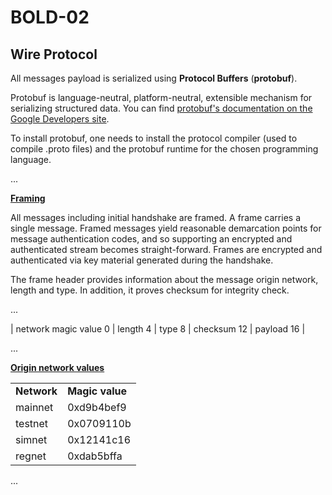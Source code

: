 # BOLD-02

## Wire Protocol

All messages payload is serialized using **Protocol Buffers** (**protobuf**). 

Protobuf is language-neutral, platform-neutral, extensible mechanism for serializing structured data. You can find [protobuf's documentation on the Google Developers site](https://developers.google.com/protocol-buffers/).

To install protobuf, one needs to install the protocol compiler (used to compile .proto files) and the protobuf runtime for the chosen programming language.

...

**<span style="text-decoration:underline;">Framing</span>**

All messages including initial handshake are framed. A frame carries a single message. Framed messages yield reasonable demarcation points for message authentication codes, and so supporting an encrypted and authenticated stream becomes straight-forward. Frames are encrypted and authenticated via key material generated during the handshake.

The frame header provides information about the message origin network, length and type. In addition, it proves checksum for integrity check. 

...

| network magic value 0 | length 4 | type 8 | checksum 12 | payload 16 | 

...

**<span style="text-decoration:underline;">Origin network values</span>**


<table>
  <tr>
   <td><strong>Network </strong>
   </td>
   <td><strong>Magic value</strong>
   </td>
  </tr>
  <tr>
   <td>mainnet
   </td>
   <td>0xd9b4bef9
   </td>
  </tr>
  <tr>
   <td>testnet
   </td>
   <td>0x0709110b
   </td>
  </tr>
  <tr>
   <td>simnet
   </td>
   <td>0x12141c16
   </td>
  </tr>
  <tr>
   <td>regnet
   </td>
   <td>0xdab5bffa
   </td>
  </tr>
</table>


...

